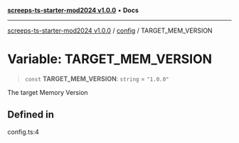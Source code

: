 [**screeps-ts-starter-mod2024 v1.0.0**](../../README.md) • **Docs**

***

[screeps-ts-starter-mod2024 v1.0.0](../../modules.md) / [config](../README.md) / TARGET\_MEM\_VERSION

# Variable: TARGET\_MEM\_VERSION

> `const` **TARGET\_MEM\_VERSION**: `string` = `"1.0.0"`

The target Memory Version

## Defined in

config.ts:4
